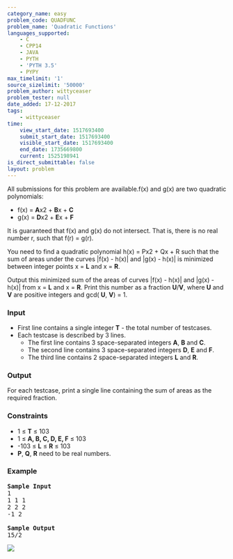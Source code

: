 ```yaml
---
category_name: easy
problem_code: QUADFUNC
problem_name: 'Quadratic Functions'
languages_supported:
    - C
    - CPP14
    - JAVA
    - PYTH
    - 'PYTH 3.5'
    - PYPY
max_timelimit: '1'
source_sizelimit: '50000'
problem_author: wittyceaser
problem_tester: null
date_added: 17-12-2017
tags:
    - wittyceaser
time:
    view_start_date: 1517693400
    submit_start_date: 1517693400
    visible_start_date: 1517693400
    end_date: 1735669800
    current: 1525198941
is_direct_submittable: false
layout: problem
---
```

All submissions for this problem are available.f(x) and g(x) are two quadratic polynomials:

- f(x) = **A**x2 + **B**x + **C**
- g(x) = **D**x2 + **E**x + **F**
 
 It is guaranteed that f(x) and g(x) do not intersect. That is, there is no real number r, such that f(r) = g(r).

 You need to find a quadratic polynomial h(x) = Px2 + Qx + R such that the sum of areas under the curves |f(x) - h(x)| and |g(x) - h(x)| is minimized between integer points x = **L** and x = **R**.

 Output this minimized sum of the areas of curves |f(x) - h(x)| and |g(x) - h(x)| from x = **L** and x = **R**. Print this number as a fraction **U**/**V**, where **U** and **V** are positive integers and gcd( **U**, **V**) = 1.

### Input

- First line contains a single integer **T** - the total number of testcases.
- Each testcase is described by 3 lines. 
    - The first line contains 3 space-separated integers **A**, **B** and **C**.
    - The second line contains 3 space-separated integers **D**, **E** and **F**.
    - The third line contains 2 space-separated integers **L** and **R**.
 
### Output

 For each testcase, print a single line containing the sum of areas as the required fraction.

### Constraints

- 1 ≤ **T** ≤ 103
- 1 ≤ **A, B, C, D, E, F** ≤ 103
- -103 ≤ **L** ≤ **R** ≤ 103
- **P**, **Q**, **R** need to be real numbers.
 
### Example

<pre><b>Sample Input</b>
1
1 1 1
2 2 2
-1 2

<b>Sample Output</b>
15/2
</pre>
![](https://codechef_shared.s3.amazonaws.com/download/upload/AMR17AMR/QUADFUNC/1.png)

